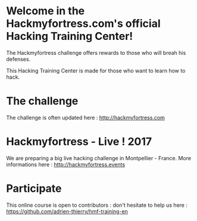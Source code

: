 # Welcome in the Hackmyfortress.com's official Hacking Training Center!

The Hackmyfortress challenge offers rewards to those who will breah his defenses.

This Hacking Training Center is made for those who want to learn how to hack. 

# The challenge

The challenge is often updated here : http://hackmyfortress.com

# Hackmyfortress - Live ! 2017

We are preparing a big live hacking challenge in Montpellier - France. More informations here : http://hackmyfortress.events

# Participate

This online course is open to contributors : don't hesitate to help us here : https://github.com/adrien-thierry/hmf-training-en

